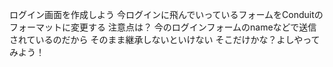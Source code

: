 ログイン画面を作成しよう
今ログインに飛んでいっているフォームをConduitのフォーマットに変更する
注意点は？
今のログインフォームのnameなどで送信されているのだから
そのまま継承しないといけない
そこだけかな？よしやってみよう！